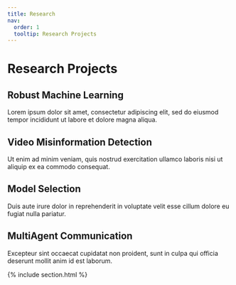 ```yaml
---
title: Research
nav:
  order: 1
  tooltip: Research Projects
---
```


# Research Projects

## Robust Machine Learning
Lorem ipsum dolor sit amet, consectetur adipiscing elit, sed do eiusmod tempor incididunt ut labore et dolore magna aliqua.
## Video Misinformation Detection
Ut enim ad minim veniam, quis nostrud exercitation ullamco laboris nisi ut aliquip ex ea commodo consequat.
## Model Selection
Duis aute irure dolor in reprehenderit in voluptate velit esse cillum dolore eu fugiat nulla pariatur.
## MultiAgent Communication
Excepteur sint occaecat cupidatat non proident, sunt in culpa qui officia deserunt mollit anim id est laborum.

{% include section.html %}


